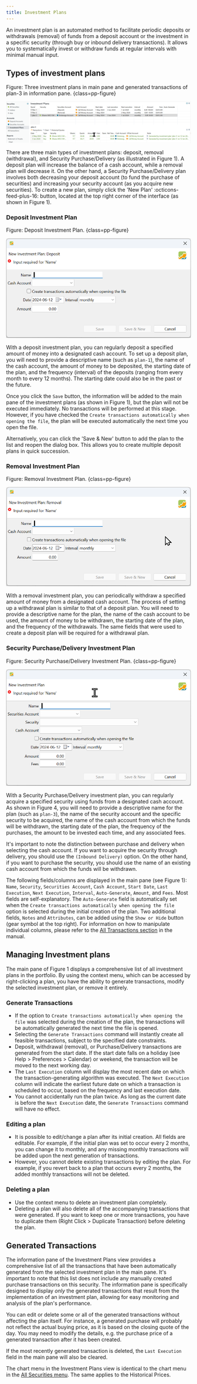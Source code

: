 ```yaml
---
title: Investment Plans
---
```


An investment plan is an automated method to facilitate periodic deposits or withdrawals (removal) of funds from a deposit account or the investment in a specific security (through buy or inbound delivery transactions). It allows you to systematically invest or withdraw funds at regular intervals with minimal manual input.

## Types of investment plans

Figure: Three investment plans in main pane and generated transactions of plan-3 in information pane. {class=pp-figure}

![](images/investment-plans.png)

There are three main types of investment plans: deposit, removal (withdrawal), and Security Purchase/Delivery (as illustrated in Figure&nbsp;1). A deposit plan will increase the balance of a cash account, while a removal plan will decrease it. On the other hand, a Security Purchase/Delivery plan involves both decreasing your deposit account (to fund the purchase of securities) and increasing your security account (as you acquire new securities). To create a new plan, simply click the 'New Plan' :octicons-feed-plus-16: button, located at the top right corner of the interface (as shown in Figure 1).

### Deposit Investment Plan

Figure: Deposit Investment Plan. {class=pp-figure}

![](images/investment-plan-deposit.png)

With a deposit investment plan, you can regularly deposit a specified amount of money into a designated cash account. To set up a deposit plan, you will need to provide a descriptive name (such as `plan-1`), the name of the cash account, the amount of money to be deposited, the starting date of the plan, and the frequency (interval) of the deposits (ranging from every month to every 12 months). The starting date could also be in the past or the future.

Once you click the `Save` button, the information will be added to the main pane of the investment plans (as shown in Figure 1), but the plan will not be executed immediately. No transactions will be performed at this stage. However, if you have checked the `Create transactions automatically when opening the file`, the plan will be executed automatically the next time you open the file.

Alternatively, you can click the 'Save & New' button to add the plan to the list and reopen the dialog box. This allows you to create multiple deposit plans in quick succession.

### Removal Investment Plan

Figure: Removal Investment Plan. {class=pp-figure}

![](images/investment-plan-removal.png)

With a removal investment plan, you can periodically withdraw a specified amount of money from a designated cash account. The process of setting up a withdrawal plan is similar to that of a deposit plan. You will need to provide a descriptive name for the plan, the name of the cash account to be used, the amount of money to be withdrawn, the starting date of the plan, and the frequency of the withdrawals. The same fields that were used to create a deposit plan will be required for a withdrawal plan.

### Security Purchase/Delivery Investment Plan

Figure: Security Purchase/Delivery Investment Plan. {class=pp-figure}

![](images/investment-plan-purchase.png)

With a Security Purchase/Delivery investment plan, you can regularly acquire a specified security using funds from a designated cash account. As shown in Figure 4, you will need to provide a descriptive name for the plan (such as `plan-3`), the name of the security account and the specific security to be acquired, the name of the cash account from which the funds will be withdrawn, the starting date of the plan, the frequency of the purchases, the amount to be invested each time, and any associated fees.

It's important to note the distinction between purchase and delivery when selecting the cash account. If you want to acquire the security through delivery, you should use the `(Inbound Delivery)` option. On the other hand, if you want to purchase the security, you should use the name of an existing cash account from which the funds will be withdrawn.

The following fields/columns are displayed in the main pane (see Figure 1): `Name`, `Security`, `Securities Account`, `Cash Account`, `Start Date`, `Last Execution`, `Next Execution`, `Interval`, `Auto-Generate`, `Amount`, and `Fees`. Most fields are self-explanatory. The `Auto-Generate` field is automatically set when the `Create transactions automatically when opening the file` option is selected during the initial creation of the plan. Two additional fields, `Notes` and `Attributes`, can be added using the `Show or Hide` button (gear symbol at the top right). For information on how to manipulate individual columns, please refer to the [All Transactions section](../accounts/all-transactions.md/#settings) in the manual.

## Managing Investment plans

The main pane of Figure 1 displays a comprehensive list of all investment plans in the portfolio. By using the context menu, which can be accessed by right-clicking a plan, you have the ability to generate transactions, modify the selected investment plan, or remove it entirely.

### Generate Transactions

-  If the option to `Create transactions automatically when opening the file` was selected during the creation of the plan, the transactions will be automatically generated the next time the file is opened.
- Selecting the `Generate Transactions` command will instantly create all feasible transactions, subject to the specified date constraints.  
- Deposit, withdrawal (removal), or Purchase/Delivery transactions are generated from the start date. If the start date falls on a holiday (see Help > Preferences > Calendar) or weekend, the transaction will be moved to the next working day.
- The `Last Execution` column will display the most recent date on which the transaction-generating algorithm was executed. The `Next Execution` column will indicate the earliest future date on which a transaction is scheduled to occur, based on the frequency and last execution date.
- You cannot accidentally run the plan twice. As long as the current date is before the `Next Execution` date, the `Generate Transactions` command will have no effect.

### Editing a plan

- It is possible to edit/change a plan after its initial creation. All fields are editable. For example, if the initial plan was set to occur every 2 months, you can change it to monthly, and any missing monthly transactions will be added upon the next generation of transactions.
- However, you cannot delete existing transactions by editing the plan. For example, if you revert back to a plan that occurs every 2 months, the added monthly transactions will not be deleted.

### Deleting a plan

- Use the context menu to delete an investment plan completely.
- Deleting a plan will also delete all of the accompanying transactions that were generated. If you want to keep one or more transactions, you have to duplicate them (Right Click > Duplicate Transaction) before deleting the plan.

## Generated Transactions

The information pane of the Investment Plans view provides a comprehensive list of all the transactions that have been automatically generated from the selected investment plan in the main pane. It's important to note that this list does not include any manually created purchase transactions on this security. The information pane is specifically designed to display *only* the generated transactions that result from the implementation of an investment plan, allowing for easy monitoring and analysis of the plan's performance.

You can edit or delete some or all of the generated transactions without affecting the plan itself. For instance, a generated purchase will probably not reflect the actual buying price, as it is based on the closing quote of the day. You may need to modify the details, e.g. the purchase price of a generated transaction after it has been created.

If the most recently generated transaction is deleted, the `Last Execution` field in the main pane will also be cleared.

The chart menu in the Investment Plans view is identical to the chart menu in the [All Securities menu](../../../reference/view/securities/all-securities/#chart-menu). The same applies to the Historical Prices.